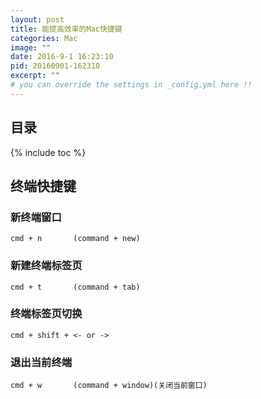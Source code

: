 ```yaml
---
layout: post
title: 能提高效率的Mac快捷键
categories: Mac
image: ""
date: 2016-9-1 16:23:10
pid: 20160901-162310
excerpt: ""
# you can override the settings in _config.yml here !!
---
```

## 目录

{% include toc %}

## 终端快捷键

### 新终端窗口  
    
    cmd + n       (command + new)

### 新建终端标签页  
    
    cmd + t       (command + tab)

### 终端标签页切换  
    
    cmd + shift + <- or ->

### 退出当前终端  
    
    cmd + w       (command + window)(关闭当前窗口)
